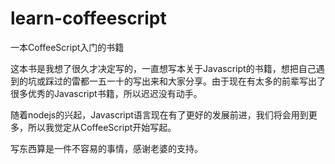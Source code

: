 learn-coffeescript
==================

一本CoffeeScript入门的书籍


这本书是我想了很久才决定写的，一直想写本关于Javascript的书籍，想把自己遇到的坑或踩过的雷都一五一十的写出来和大家分享。由于现在有太多的前辈写出了很多优秀的Javascript书籍，所以迟迟没有动手。

随着nodejs的兴起，Javascript语言现在有了更好的发展前进，我们将会用到更多，所以我觉定从CoffeeScript开始写起。

写东西算是一件不容易的事情，感谢老婆的支持。
